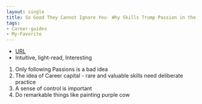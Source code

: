 ```yaml
---
layout: single
title: So Good They Cannot Ignore You- Why Skills Trump Passion in the Quest for Work You Love
tags:
- Career-guides
- My-Favorite
---
```



- [URL](https://www.amazon.com/Good-They-Cant-Ignore-You-ebook/dp/B0076DDBJ6/ref=tmm_kin_swatch_0?_encoding=UTF8&qid=1497747881&sr=1-1)
- Intuitive, light-read, Interesting

1. Only following Passions is a bad idea
2. The idea of Career capital - rare and valuable skills need deliberate practice
3. A sense of control is important
4. Do remarkable things like painting purple cow
